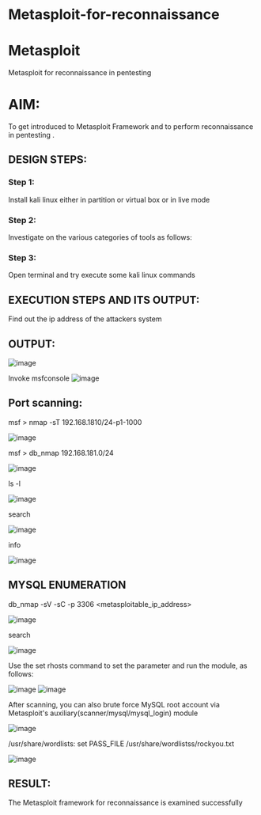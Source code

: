 # Metasploit-for-reconnaissance
# Metasploit
Metasploit for reconnaissance in pentesting

# AIM:

To get introduced to Metasploit Framework and to  perform reconnaissance  in pentesting .

## DESIGN STEPS:

### Step 1:

Install kali linux either in partition or virtual box or in live mode

### Step 2:

Investigate on the various categories of tools as follows:

### Step 3:

Open terminal and try execute some kali linux commands

## EXECUTION STEPS AND ITS OUTPUT:
Find out the ip address of the attackers system

## OUTPUT:
![image](https://github.com/R-Guruprasad/Metasploit-for-reconnaissance/assets/119390308/13c6084a-9d91-412f-ad9f-2abf5157fd87)

Invoke msfconsole
![image](https://github.com/R-Guruprasad/Metasploit-for-reconnaissance/assets/119390308/039dba9e-2070-4ce3-9c47-67bb09a8c8a5)

## Port scanning:
msf > nmap -sT 192.168.1810/24-p1-1000

![image](https://github.com/R-Guruprasad/Metasploit-for-reconnaissance/assets/119390308/42a5998b-162f-4260-a053-0b380b9969ca)

msf > db_nmap 192.168.181.0/24

![image](https://github.com/R-Guruprasad/Metasploit-for-reconnaissance/assets/119390308/36c1ae18-c104-43c0-9720-ef79d81adba2)

ls -l

![image](https://github.com/R-Guruprasad/Metasploit-for-reconnaissance/assets/119390308/3b4618cc-659a-4764-8d98-066825fbd609)

search

![image](https://github.com/R-Guruprasad/Metasploit-for-reconnaissance/assets/119390308/c4a6a6de-94c2-499f-ab63-46cd5c7fc5c0)

info 

![image](https://github.com/R-Guruprasad/Metasploit-for-reconnaissance/assets/119390308/38ebdf7e-db11-415b-9333-c7734d43727a)

## MYSQL ENUMERATION

db_nmap -sV -sC -p 3306 <metasploitable_ip_address>

![image](https://github.com/R-Guruprasad/Metasploit-for-reconnaissance/assets/119390308/d3a91db0-3490-462d-a685-5dee44e8423f)

search

![image](https://github.com/R-Guruprasad/Metasploit-for-reconnaissance/assets/119390308/0097f8ca-f157-441b-946c-164fb9a3ead7)

Use the set rhosts command to set the parameter and run the module, as follows:

![image](https://github.com/R-Guruprasad/Metasploit-for-reconnaissance/assets/119390308/b0bccd06-5bec-42ff-9a7a-751e6c33312e)
![image](https://github.com/R-Guruprasad/Metasploit-for-reconnaissance/assets/119390308/040a1541-e34b-49e2-8fb3-0e5575d7c54a)

After scanning, you can also brute force MySQL root account via Metasploit's auxiliary(scanner/mysql/mysql_login) module

![image](https://github.com/R-Guruprasad/Metasploit-for-reconnaissance/assets/119390308/5506ff5f-aaf0-47a9-8f2d-ca32589a9a3a)

/usr/share/wordlists: set PASS_FILE /usr/share/wordlistss/rockyou.txt

![image](https://github.com/R-Guruprasad/Metasploit-for-reconnaissance/assets/119390308/1911deda-3b8b-42ae-91e9-cf40f452e81d)

## RESULT:
The Metasploit framework for reconnaissance is  examined successfully

